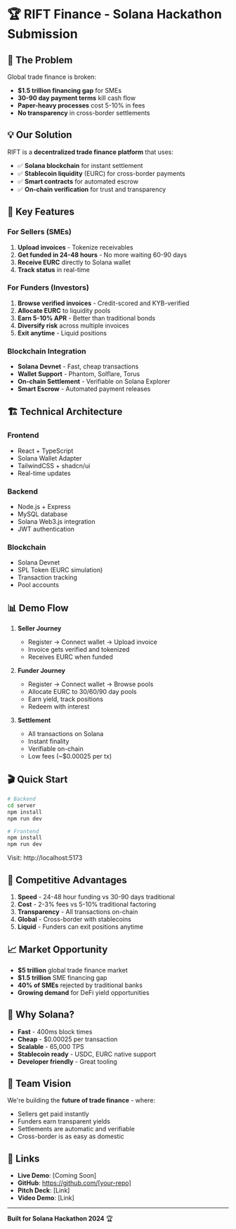 # 🏆 RIFT Finance - Solana Hackathon Submission

## 🎯 The Problem
Global trade finance is broken:
- **$1.5 trillion financing gap** for SMEs
- **30-90 day payment terms** kill cash flow
- **Paper-heavy processes** cost 5-10% in fees
- **No transparency** in cross-border settlements

## 💡 Our Solution
RIFT is a **decentralized trade finance platform** that uses:
- ✅ **Solana blockchain** for instant settlement
- ✅ **Stablecoin liquidity** (EURC) for cross-border payments
- ✅ **Smart contracts** for automated escrow
- ✅ **On-chain verification** for trust and transparency

## 🚀 Key Features

### For Sellers (SMEs)
1. **Upload invoices** - Tokenize receivables
2. **Get funded in 24-48 hours** - No more waiting 60-90 days
3. **Receive EURC** directly to Solana wallet
4. **Track status** in real-time

### For Funders (Investors)
1. **Browse verified invoices** - Credit-scored and KYB-verified
2. **Allocate EURC** to liquidity pools
3. **Earn 5-10% APR** - Better than traditional bonds
4. **Diversify risk** across multiple invoices
5. **Exit anytime** - Liquid positions

### Blockchain Integration
- **Solana Devnet** - Fast, cheap transactions
- **Wallet Support** - Phantom, Solflare, Torus
- **On-chain Settlement** - Verifiable on Solana Explorer
- **Smart Escrow** - Automated payment releases

## 🏗️ Technical Architecture

### Frontend
- React + TypeScript
- Solana Wallet Adapter
- TailwindCSS + shadcn/ui
- Real-time updates

### Backend
- Node.js + Express
- MySQL database
- Solana Web3.js integration
- JWT authentication

### Blockchain
- Solana Devnet
- SPL Token (EURC simulation)
- Transaction tracking
- Pool accounts

## 📊 Demo Flow

1. **Seller Journey**
   - Register → Connect wallet → Upload invoice
   - Invoice gets verified and tokenized
   - Receives EURC when funded

2. **Funder Journey**
   - Register → Connect wallet → Browse pools
   - Allocate EURC to 30/60/90 day pools
   - Earn yield, track positions
   - Redeem with interest

3. **Settlement**
   - All transactions on Solana
   - Instant finality
   - Verifiable on-chain
   - Low fees (~$0.00025 per tx)

## 🎬 Quick Start

```bash
# Backend
cd server
npm install
npm run dev

# Frontend
npm install
npm run dev
```

Visit: http://localhost:5173

## 🌟 Competitive Advantages

1. **Speed** - 24-48 hour funding vs 30-90 days traditional
2. **Cost** - 2-3% fees vs 5-10% traditional factoring
3. **Transparency** - All transactions on-chain
4. **Global** - Cross-border with stablecoins
5. **Liquid** - Funders can exit positions anytime

## 📈 Market Opportunity

- **$5 trillion** global trade finance market
- **$1.5 trillion** SME financing gap
- **40% of SMEs** rejected by traditional banks
- **Growing demand** for DeFi yield opportunities

## 🎯 Why Solana?

- **Fast** - 400ms block times
- **Cheap** - $0.00025 per transaction
- **Scalable** - 65,000 TPS
- **Stablecoin ready** - USDC, EURC native support
- **Developer friendly** - Great tooling

## 👥 Team Vision

We're building the **future of trade finance** - where:
- Sellers get paid instantly
- Funders earn transparent yields
- Settlements are automatic and verifiable
- Cross-border is as easy as domestic

## 🔗 Links

- **Live Demo**: [Coming Soon]
- **GitHub**: https://github.com/[your-repo]
- **Pitch Deck**: [Link]
- **Video Demo**: [Link]

---

**Built for Solana Hackathon 2024** 🏆
